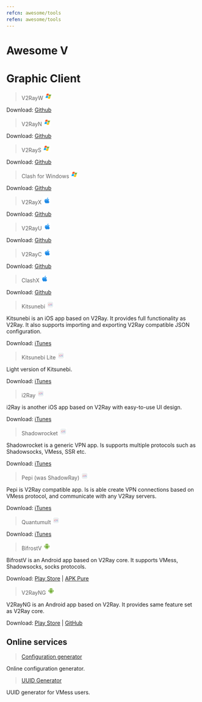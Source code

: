 ```yaml
---
refcn: awesome/tools
refen: awesome/tools
---
```

# Awesome V

# Graphic Client

> V2RayW <img width="20" src="/resources/win.svg" />

Download: [Github](https://github.com/Cenmrev/V2RayW)

> V2RayN <img width="20" src="/resources/win.svg" />

Download: [Github](https://github.com/2dust/v2rayN)

> V2RayS <img width="20" src="/resources/win.svg" />

Download: [Github](https://github.com/Shinlor/V2RayS)

> Clash for Windows <img width="20" src="/resources/win.svg" />

Download: [Github](https://github.com/Fndroid/clash_for_windows_pkg)

> V2RayX <img width="20" src="/resources/apple.svg" />

Download: [Github](https://github.com/Cenmrev/V2RayX)

> V2RayU <img width="20" src="/resources/apple.svg" />

Download: [Github](https://github.com/yanue/V2rayU)

> V2RayC <img width="20" src="/resources/apple.svg" />

Download: [Github](https://github.com/gssdromen/V2RayC)

> ClashX <img width="20" src="/resources/apple.svg" />

Download: [Github](https://github.com/yichengchen/clashX)

> Kitsunebi <img width="20" src="/resources/ios.svg" />

Kitsunebi is an iOS app based on V2Ray. It provides full functionality as V2Ray. It also supports importing and exporting V2Ray compatible JSON configuration.

Download: [iTunes](https://itunes.apple.com/us/app/kitsunebi-proxy-utility/id1446584073?mt=8)

> Kitsunebi Lite <img width="20" src="/resources/ios.svg" />

Light version of Kitsunebi.

Download: [iTunes](https://itunes.apple.com/us/app/kitsunebi-lite/id1387913765?mt=8)

> i2Ray <img width="20" src="/resources/ios.svg" />

i2Ray is another iOS app based on V2Ray with easy-to-use UI design.

Download: [iTunes](https://itunes.apple.com/us/app/i2ray/id1445270056?mt=8)

> Shadowrocket <img width="20" src="/resources/ios.svg" />

Shadowrocket is a generic VPN app. Is supports multiple protocols such as Shadowsocks, VMess, SSR etc.

Download: [iTunes](https://itunes.apple.com/us/app/shadowrocket/id932747118?mt=8)

> Pepi (was ShadowRay) <img width="20" src="/resources/ios.svg" />

Pepi is V2Ray compatible app. Is is able create VPN connections based on VMess protocol, and communicate with any V2Ray servers.

Download: [iTunes](https://itunes.apple.com/us/app/pepi/id1283082051?mt=8)

> Quantumult <img width="20" src="/resources/ios.svg" />

Download: [iTunes](https://itunes.apple.com/us/app/quantumult/id1252015438?mt=8)

> BifrostV <img width="20" src="/resources/android.svg" />

BifrostV is an Android app based on V2Ray core. It supports VMess, Shadowsocks, socks protocols.

Download: [Play Store](https://play.google.com/store/apps/details?id=com.github.dawndiy.bifrostv) | [APK Pure](https://apkpure.com/bifrostv/com.github.dawndiy.bifrostv)

> V2RayNG <img width="20" src="/resources/android.svg" />

V2RayNG is an Android app based on V2Ray. It provides same feature set as V2Ray core.

Download: [Play Store](https://play.google.com/store/apps/details?id=com.v2ray.ang) | [GitHub](https://github.com/2dust/v2rayNG)

## Online services

> [Configuration generator](https://htfy96.github.io/v2ray-config-gen/)

Online configuration generator.

> [UUID Generator](https://www.uuidgenerator.net/)

UUID generator for VMess users.